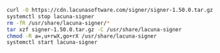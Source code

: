 ﻿```sh
curl -O https://cdn.lacunasoftware.com/signer/signer-1.50.0.tar.gz
systemctl stop lacuna-signer
rm -fR /usr/share/lacuna-signer/*
tar xzf signer-1.50.0.tar.gz -C /usr/share/lacuna-signer
chmod -R a=,u+rwX,go+rX /usr/share/lacuna-signer
systemctl start lacuna-signer
```
